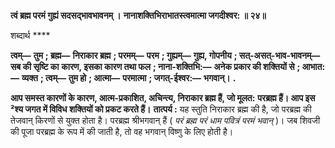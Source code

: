 **त्वं ब्रह्म परमं गुह्यं सदसद्भावभावनम् ।** **नानाशक्तिभिराभातस्त्वमात्मा जगदीश्वर: ॥ २४॥** 

शब्दार्थ **** 

**त्वम्—** **तुम** **; ब्रह्म—** **निराकार ब्रह्म** **; परमम्—** **परम** **; गुह्यम्—** **गुह्य, गोपनीय** **; सत्-असत्-भाव-भावनम्—** **सब की सृष्टि का** **कारण, इसका कारण तथा फल** **; नाना-शक्तिभि:—** **अनेक प्रकार की शक्तियों से** **; आभात:—** **व्यक्त** **; त्वम्—** **तुम हो** **; आत्मा—** **परमात्मा** **; जगत्-ईश्वर:—** **भगवान्।** **.** 

**आप समस्त कारणों के कारण, आत्म-प्रकाशित, अचिन्त्य, निराकार ब्रह्म हैं, जो मूलत:** **परब्रह्म हैं। आप इस ²श्य जगत में विविध शक्तियों को प्रकट करते हैं।** **तात्पर्य :** यह स्तुति निराकार ब्रह्म की है, जो परब्रह्म की तेजवान् किरणों से युक्त होता है। परब्रह्म श्रीभगवान् हैं ( *परं ब्रह्म परं धाम पवित्रं परमं भवान्* )। जब शिवजी की पूजा परब्रह्म के रूप में की जाती है, तो वह भगवान् विष्णु के लिए होती है।  